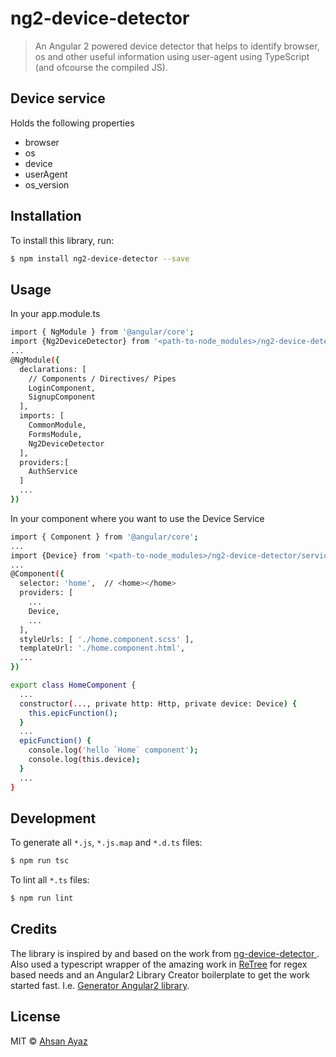 # ng2-device-detector


> An Angular 2 powered device detector that helps to identify browser, os and other useful information using user-agent using TypeScript (and ofcourse the compiled JS).


## Device service
Holds the following properties
* browser
* os
* device
* userAgent
* os_version

## Installation

To install this library, run:

```bash
$ npm install ng2-device-detector --save
```

## Usage
In your app.module.ts
```bash
import { NgModule } from '@angular/core';
import {Ng2DeviceDetector} from '<path-to-node_modules>/ng2-device-detector';
...
@NgModule({
  declarations: [
    // Components / Directives/ Pipes
    LoginComponent,
    SignupComponent
  ],
  imports: [
    CommonModule,
    FormsModule,
    Ng2DeviceDetector
  ],
  providers:[
    AuthService
  ]
  ...
})
```

In your component where you want to use the Device Service
```bash
import { Component } from '@angular/core';
...
import {Device} from '<path-to-node_modules>/ng2-device-detector/services/ng2-device.service';
...
@Component({
  selector: 'home',  // <home></home>
  providers: [
    ...
    Device,
    ...
  ],
  styleUrls: [ './home.component.scss' ],
  templateUrl: './home.component.html',
  ...
})

export class HomeComponent {
  ...
  constructor(..., private http: Http, private device: Device) {
    this.epicFunction();
  }
  ...
  epicFunction() {
    console.log('hello `Home` component');
    console.log(this.device);
  }
  ...
}

```

## Development

To generate all `*.js`, `*.js.map` and `*.d.ts` files:

```bash
$ npm run tsc
```

To lint all `*.ts` files:

```bash
$ npm run lint
```

## Credits

The library is inspired by and based on the work from [ng-device-detector ](https://github.com/srfrnk/ng-device-detector). Also used a typescript wrapper of the amazing work in [ReTree](https://github.com/srfrnk/re-tree) for regex based needs and an Angular2 Library Creator boilerplate to get the work started fast. I.e. [Generator Angular2 library](https://github.com/jvandemo/generator-angular2-library).

## License

MIT © [Ahsan Ayaz](ahsan.ubitian@gmail.com)